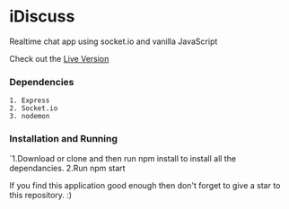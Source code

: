 # iDiscuss

Realtime chat app using socket.io and vanilla JavaScript

Check out the [Live Version](https://idiscuss.herokuapp.com/ "Live Version")
### Dependencies 
    1. Express
    2. Socket.io
    3. nodemon
### Installation and Running

`1.Download or clone and then run npm install to install all the dependancies.
 2.Run npm start

If you find this application good enough then don't forget to give a star to this repository. :)
